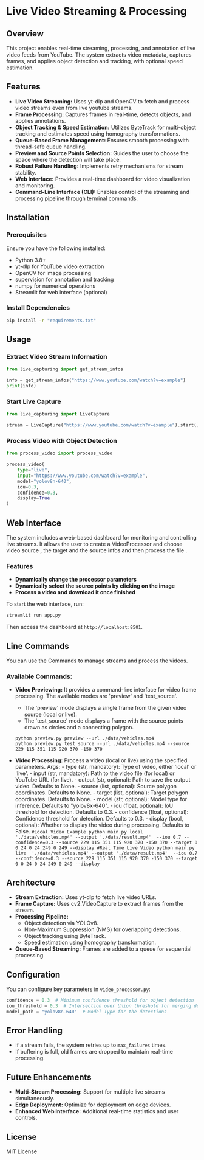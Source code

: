 # Live Video Streaming & Processing

## Overview

This project enables real-time streaming, processing, and annotation of live video feeds from YouTube. The system extracts video metadata, captures frames, and applies object detection and tracking, with optional speed estimation.

## Features

- **Live Video Streaming:** Uses yt-dlp and OpenCV to fetch and process video streams even from live youtube streams.
- **Frame Processing:** Captures frames in real-time, detects objects, and applies annotations.
- **Object Tracking & Speed Estimation:** Utilizes ByteTrack for multi-object tracking and estimates speed using homography transformations.
- **Queue-Based Frame Management:** Ensures smooth processing with thread-safe queue handling.
- **Preview and Source Points Selection:** Guides the user to choose the space where the detection will take place.
- **Robust Failure Handling:** Implements retry mechanisms for stream stability.
- **Web Interface:** Provides a real-time dashboard for video visualization and monitoring.
- **Command-Line Interface (CLI):** Enables control of the streaming and processing pipeline through terminal commands.

## Installation

### Prerequisites

Ensure you have the following installed:

- Python 3.8+
- yt-dlp for YouTube video extraction
- OpenCV for image processing
- supervision for annotation and tracking
- numpy for numerical operations
- Streamlit for web interface (optional)

### Install Dependencies

```bash
pip install -r "requirements.txt"
```


## Usage

### Extract Video Stream Information

```python
from live_capturing import get_stream_infos

info = get_stream_infos("https://www.youtube.com/watch?v=example")
print(info)
```

### Start Live Capture

```python
from live_capturing import LiveCapture

stream = LiveCapture("https://www.youtube.com/watch?v=example").start()
```

### Process Video with Object Detection

```python
from process_video import process_video

process_video(
    type="live",
    input="https://www.youtube.com/watch?v=example",
    model="yolov8n-640",
    iou=0.3,
    confidence=0.3,
    display=True
)
```

## Web Interface

The system includes a web-based dashboard for monitoring and controlling live streams. It allows the user to create a VideoProcessor and choose video source , the target and the source infos and then process the file .

### Features
- **Dynamically change the processor parameters**
- **Dynamically select the source points by clicking on the image**
- **Process a video and download it once finished**


To start the web interface, run:

```bash
streamlit run app.py
```

Then access the dashboard at `http://localhost:8501`.

## Line Commands

You can use the Commands to manage streams and process the videos. 

### Available Commands:

- **Video Previewing:**
It provides a command-line interface for video frame processing. The
    available modes are 'preview' and 'test_source'. 
    - The 'preview' mode displays a
    single frame from the given video source (local or live). 
    - The 'test_source'
    mode displays a frame with the source points drawn as circles and a connecting
    polygon.
    ```
    python preview.py preview --url ./data/vehicles.mp4
    python preview.py test_source --url ./data/vehicles.mp4 --source 229 115 351 115 920 370 -150 370
    ```

- **Video Processing:**
    Process a video (local or live) using the specified parameters.
    Args:
        - type (str, mandatory): Type of video, either 'local' or 'live'.
        - input (str, mandatory): Path to the video file (for local) or YouTube URL (for live).
        - output (str, optional): Path to save the output video. Defaults to None.
        - source (list, optional): Source polygon coordinates. Defaults to None.
        - target (list, optional): Target polygon coordinates. Defaults to None.
        - model (str, optional): Model type for inference. Defaults to "yolov8x-640".
        - iou (float, optional): IoU threshold for detection. Defaults to 0.3.
        - confidence (float, optional): Confidence threshold for detection. Defaults to 0.3.
        - display (bool, optional): Whether to display the video during processing. Defaults to False.
      ```
      #Local Video Example
      python main.py local  './data/vehicles.mp4' --output './data/result.mp4'  --iou 0.7 --confidence=0.3 --source 229 115 351 115 920 370 -150 370 --target 0 0 24 0 24 249 0 249 --display
      #Real Time Live Video
      python main.py live  './data/vehicles.mp4' --output './data/result.mp4'  --iou 0.7 --confidence=0.3 --source 229 115 351 115 920 370 -150 370 --target 0 0 24 0 24 249 0 249 --display
      ```

## Architecture

- **Stream Extraction:** Uses yt-dlp to fetch live video URLs.
- **Frame Capture:** Uses cv2.VideoCapture to extract frames from the stream.
- **Processing Pipeline:**
  - Object detection via YOLOv8.
  - Non-Maximum Suppression (NMS) for overlapping detections.
  - Object tracking using ByteTrack.
  - Speed estimation using homography transformation.
- **Queue-Based Streaming:** Frames are added to a queue for sequential processing.

## Configuration

You can configure key parameters in `video_processor.py`:

```python
confidence = 0.3  # Minimum confidence threshold for object detection
iou_threshold = 0.3  # Intersection over Union threshold for merging detections
model_path = "yolov8n-640"  # Model Type for the detections
```

## Error Handling

- If a stream fails, the system retries up to `max_failures` times.
- If buffering is full, old frames are dropped to maintain real-time processing.

## Future Enhancements

- **Multi-Stream Processing:** Support for multiple live streams simultaneously.
- **Edge Deployment:** Optimize for deployment on edge devices.
- **Enhanced Web Interface:** Additional real-time statistics and user controls.

## License

MIT License





